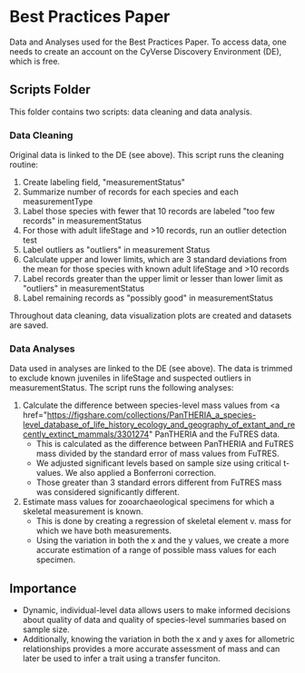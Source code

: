 # Best Practices Paper
Data and Analyses used for the Best Practices Paper.
To access data, one needs to create an account on the CyVerse Discovery Environment (DE), which is free.

## Scripts Folder
This folder contains two scripts: data cleaning and data analysis.

### Data Cleaning
Original data is linked to the DE (see above).
This script runs the cleaning routine:
  1. Create labeling field, "measurementStatus"
  2. Summarize number of records for each species and each measurementType
  3. Label those species with fewer that 10 records are labeled "too few records" in measurementStatus
  4. For those with adult lifeStage and >10 records, run an outlier detection test
  5. Label outliers as "outliers" in measurement Status
  6. Calculate upper and lower limits, which are 3 standard deviations from the mean for those species with known adult lifeStage and >10 records
  7. Label records greater than the upper limit or lesser than lower limit as "outliers" in measurementStatus
  8. Label remaining records as "possibly good" in measurementStatus

Throughout data cleaning, data visualization plots are created and datasets are saved.

### Data Analyses
Data used in analyses are linked to the DE (see above).
The data is trimmed to exclude known juveniles in lifeStage and suspected outliers in measurementStatus.
The script runs the following analyses:
  1. Calculate the difference between species-level mass values from <a href="https://figshare.com/collections/PanTHERIA_a_species-level_database_of_life_history_ecology_and_geography_of_extant_and_recently_extinct_mammals/3301274" PanTHERIA</a> and the FuTRES data. 
      - This is calculated as the difference between PanTHERIA and FuTRES mass divided by the standard error of mass values from FuTRES. 
      - We adjusted significant levels based on sample size using critical t-values. We also applied a Bonferroni correction.
      - Those greater than 3 standard errors different from FuTRES mass was considered significantly different. 
  2. Estimate mass values for zooarchaeological specimens for which a skeletal measurement is known.
     - This is done by creating a regression of skeletal element v. mass for which we have both measurements.
      - Using the variation in both the x and the y values, we create a more accurate estimation of a range of possible mass values for each specimen.

## Importance
* Dynamic, individual-level data allows users to make informed decisions about quality of data and quality of species-level summaries based on sample size. 
* Additionally, knowing the variation in both the x and y axes for allometric relationships provides a more accurate assessment of mass and can later be used to infer a trait using a transfer funciton.

